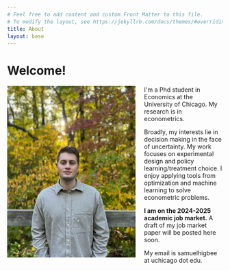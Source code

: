```yaml
---
# Feel free to add content and custom Front Matter to this file.
# To modify the layout, see https://jekyllrb.com/docs/themes/#overriding-theme-defaults
title: About
layout: base
---
```


# Welcome!

<img src="assets/images/samuel_higbee_fall.JPG" alt="headshot" width="300" style="float:left; padding-right:20px; padding-bottom:20px"/>

<style>
  @media screen and (max-width: 768px) {
    img {
      float: none;
      display: block;
      margin: 0 auto;
      width: 100%;
      max-width: 300px;
      padding: 0;
      margin-bottom: 20px;
    }
  }
</style>

I'm a Phd student in Economics at the University of Chicago.
My research is in econometrics.

Broadly, my interests lie in decision making in the face of uncertainty.
My work focuses on
experimental design and policy learning/treatment choice.
I enjoy applying tools from optimization and machine learning to solve
econometric problems.

**I am on the 2024-2025 academic job market.**
A draft of my job market paper will be posted here soon.

My email is samuelhigbee at uchicago dot edu.

